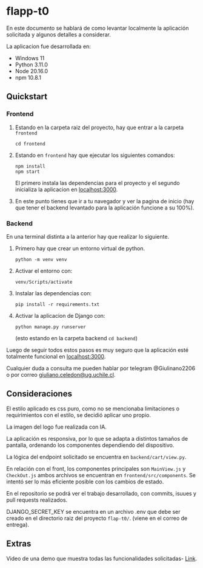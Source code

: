 # flapp-t0
En este documento se hablará de como levantar localmente la aplicación solicitada y algunos detalles a considerar.

La aplicacion fue desarrollada en:
- Windows 11
- Python 3.11.0
- Node 20.16.0
- npm 10.8.1

## Quickstart

### Frontend
1. Estando en la carpeta raiz del proyecto, hay que entrar a la carpeta `frontend`
    ```
    cd frontend
    ```
1. Estando en `frontend` hay que ejecutar los siguientes comandos:
    ```
    npm install
    npm start
    ```
    El primero instala las dependencias para el proyecto y el segundo inicializa la aplicacion en [localhost:3000](http://localhost:3000/).

1. En este punto tienes que ir a tu navegador y ver la pagina de inicio (hay que tener el backend levantado para la aplicación funcione a su 100%).

### Backend
En una terminal distinta a la anterior hay que realizar lo siguiente.
1. Primero hay que crear un entorno virtual de python.
    ```
    python -m venv venv
    ```

1. Activar el entorno con:
    ```
    venv/Scripts/activate
    ```

1. Instalar las dependencias con:
    ```
    pip install -r requirements.txt
    ```

1. Activar la aplicacion de Django con:
    ```
    python manage.py runserver
    ```
    (esto estando en la carpeta backend `cd backend`)

Luego de seguir todos estos pasos es muy seguro que la aplicación esté totalmente funcional en [localhost:3000](http://localhost:3000/).

Cualquier duda a consulta me pueden hablar por telegram @Giulinano2206 o por correo [giuliano.celedon@ug.uchile.cl](mailto:giuliano.celedon@ug.uchile.cl).

## Consideraciones
El estilo aplicado es css puro, como no se mencionaba limitaciones o requirimientos con el estilo, se decidió aplicar uno propio.

La imagen del logo fue realizada con IA.

La aplicación es responsiva, por lo que se adapta a distintos tamaños de pantalla, ordenando los componentes dependiendo del dispositivo.

La lógica del endpoint solicitado se encuentra en `backend/cart/view.py`.

En relación con el front, los componentes principales son `MainView.js` y `CheckOut.js` ambos archivos se encuentran en `frontend/src/components`. Se intentó ser lo más eficiente posible con los cambios de estado. 

En el repositorio se podrá ver el trabajo desarrollado, con commits, isuues y pull requests realizados.

DJANGO_SECRET_KEY se encuentra en un archivo .env que debe ser creado en el directorio raiz del proyecto `flap-t0/`. (viene en el correo de entrega).

## Extras

Video de una demo que muestra todas las funcionalidades solicitadas- [Link](https://youtu.be/CJLkqtgaQIk).